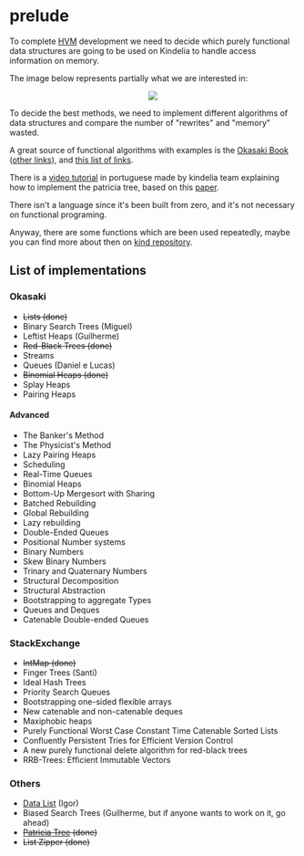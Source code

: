 # prelude

To complete
[HVM](https://github.com/Kindelia/HVM)
development we need to decide which purely functional data structures are going to be used on Kindelia
to handle access information on memory.

The image below represents partially what we are interested in:

<p align="center">
    <img src="https://i.imgur.com/AoVinac.jpeg">
</p>

To decide the best methods, we need to implement different algorithms of data structures and compare the number of "rewrites" and "memory" wasted.

A great source of functional algorithms with examples is the
[Okasaki Book](https://br1lib.org/book/502927/5b4598)
([other links](https://br1lib.org/s/PRUTELY%20FUNCTIONAL%20DATA%20STRUCTURES%20OSAKI)), and
[this list of links](https://cstheory.stackexchange.com/questions/1539/whats-new-in-purely-functional-data-structures-since-okasaki).

There is a
[video tutorial](https://www.youtube.com/watch?v=ECstIu4I3NM) in portuguese
made by kindelia team explaining how to implement the patricia tree,
based on this
[paper](https://ittc.ku.edu/~andygill/papers/IntMap98.pdf).

There isn't a language since it's been built from zero, and it's not necessary on functional programing.

Anyway, there are some functions which are been used repeatedly,
maybe you can find more about then on
[kind repository](https://github.com/Kindelia/Kind/tree/master/base).

## List of implementations

### Okasaki

* ~~Lists (done)~~
* Binary Search Trees (Miguel)
* Leftist Heaps (Guilherme)
* ~~Red-Black Trees (done)~~
* Streams
* Queues (Daniel e Lucas)
* ~~Binomial Heaps (done)~~
* Splay Heaps
* Pairing Heaps

#### Advanced

* The Banker's Method
* The Physicist's Method
* Lazy Pairing Heaps
* Scheduling
* Real-Time Queues
* Binomial Heaps
* Bottom-Up Mergesort with Sharing
* Batched Rebuilding
* Global Rebuilding
* Lazy rebuilding
* Double-Ended Queues
* Positional Number systems
* Binary Numbers
* Skew Binary Numbers
* Trinary and Quaternary Numbers
* Structural Decomposition
* Structural Abstraction
* Bootstrapping to aggregate Types
* Queues and Deques
* Catenable Double-ended Queues

### StackExchange

* ~~IntMap (done)~~
* Finger Trees (Santi)
* Ideal Hash Trees
* Priority Search Queues
* Bootstrapping one-sided flexible arrays
* New catenable and non-catenable deques
* Maxiphobic heaps
* Purely Functional Worst Case Constant Time Catenable Sorted Lists
* Confluently Persistent Tries for Efficient Version Control
* A new purely functional delete algorithm for red-black trees
* RRB-Trees: Efficient Immutable Vectors

### Others

* [Data List](https://hackage.haskell.org/package/base-4.16.1.0/docs/Data-List.html) (Igor)
* Biased Search Trees (Guilherme, but if anyone wants to work on it, go ahead)
* ~~[Patricia Tree](https://ittc.ku.edu/~andygill/papers/IntMap98.pdf) (done)~~
* ~~List Zipper (done)~~
